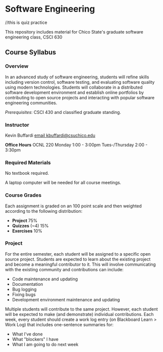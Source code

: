 # Software Engineering
//this is quiz practice

This repository includes material for Chico State's graduate software engineering class, CSCI 630

## Course Syllabus

### Overview

In an advanced study of software engineering, students will refine skills including version control, software testing, and evaluating software quality using modern technologies. Students will collaborate in a distributed software development environment and establish online portfolios by contributing to open source projects and interacting with popular software engineering communities.

*Prerequisites*: CSCI 430 and classified graduate standing.

### Instructor

Kevin Buffardi [email kbuffardi@csuchico.edu](mailto:kbuffardi@csuchico.edu)

**Office Hours**
OCNL 220
Monday 1:00 - 3:00pm
Tues-/Thursday 2:00 - 3:30pm

### Required Materials

No textbook required.

A laptop computer will be needed for all course meetings.

### Course Grades

Each assignment is graded on an 100 point scale and then weighted according to the following distribution:

* **Project** 75%
* **Quizzes** (~4) 15%
* **Exercises** 10%

### Project

For the entire semester, each student will be assigned to a specific open source project. Students are expected to learn about the existing project and become a meaningful contributor to it. This will involve communicating with the existing community and contributions can include:

* Code maintenance and updating
* Documentation
* Bug logging
* Fixing bugs
* Development environment maintenance and updating

Multiple students will contribute to the same project. However, each student will be expected to make (and demonstrate) individual contributions. Each week, every student should create a work log entry (on Blackboard Learn > Work Log) that includes one-sentence summaries for:

* What I've done
* What "blockers" I have
* What I am going to do next week



